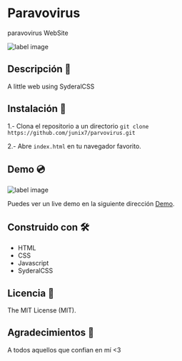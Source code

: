# Paravovirus
paravovirus WebSite
 

![label image](https://img.shields.io/badge/status-in%20progress-yellow)

## Descripción 📝️
A little web using SyderalCSS

## Instalación 🔧️

1.- Clona el repositorio a un directorio
```git clone https://github.com/junix7/parvovirus.git ```

2.- Abre ```index.html``` en tu navegador favorito.

## Demo 💿️
![label image](https://github.com/junix7/parvovirus/blob/master/src/img/preview.png)

Puedes ver un live demo en la siguiente dirección [Demo](https://junix7.github.io/parvovirus/).

## Construido con 🛠️
- HTML
- CSS
- Javascript
- SyderalCSS


## Licencia 📃️

The MIT License (MIT).

## Agradecimientos 🎁️

A todos aquellos que confian en mí <3
